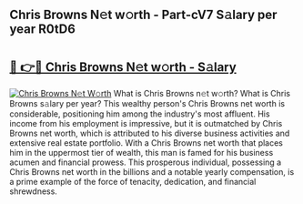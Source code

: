 ## Chris Browns N𝚎t w𝚘rth - Part-cV7 S𝚊lary per year R0tD6

# <h2><a href="http://gc4naz.nevu.top/?p=Chris+Browns">🔗 👉🔴 Chris Browns N𝚎t w𝚘rth - S𝚊lary</a></h2>

[![Chris Browns N𝚎t W𝚘rth](https://i.imgur.com/Oavwk0R.jpeg)](http://gc4naz.nevu.top/?p=Chris+Browns)
What is Chris Browns n𝚎t w𝚘rth? What is Chris Browns s𝚊lary per year?
This wealthy person's Chris Browns net worth is considerable, positioning him among the industry's most affluent. His income from his employment is impressive, but it is outmatched by Chris Browns net worth, which is attributed to his diverse business activities and extensive real estate portfolio. With a Chris Browns net worth that places him in the uppermost tier of wealth, this man is famed for his business acumen and financial prowess. This prosperous individual, possessing a Chris Browns net worth in the billions and a notable yearly compensation, is a prime example of the force of tenacity, dedication, and financial shrewdness.

